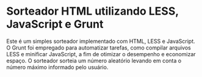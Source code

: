 
# Sorteador HTML utilizando LESS, JavaScript e Grunt

Este é um simples sorteador implementado com HTML, LESS e JavaScript. O Grunt foi empregado para automatizar tarefas, como compilar arquivos LESS e minificar JavaScript, a fim de otimizar o desempenho e economizar espaço.
O sorteador sorteia um número aleatório levando em conta o número máximo informado pelo usuário.
